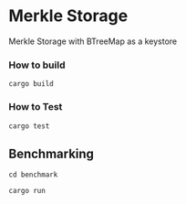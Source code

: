 # Merkle Storage
Merkle Storage with BTreeMap as a keystore
### How to build

````shell script
cargo build
````

### How to Test

````shell script
cargo test
````

## Benchmarking

````shell script
cd benchmark
````

````shell script
cargo run
````